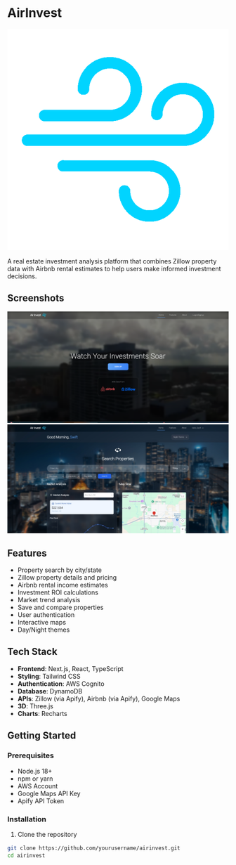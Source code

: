 # AirInvest

![AirInvest Logo](./public/assets/icons/NAVLOGO2.png)

A real estate investment analysis platform that combines Zillow property data with Airbnb rental estimates to help users make informed investment decisions.

## Screenshots

![AirInvest Screenshot 1](./public/assets/photos/1.png)
![AirInvest Screenshot 2](./public/assets/photos/2.jpg)

## Features

* Property search by city/state
* Zillow property details and pricing
* Airbnb rental income estimates
* Investment ROI calculations
* Market trend analysis
* Save and compare properties
* User authentication
* Interactive maps
* Day/Night themes

## Tech Stack

* **Frontend**: Next.js, React, TypeScript
* **Styling**: Tailwind CSS
* **Authentication**: AWS Cognito
* **Database**: DynamoDB
* **APIs**: Zillow (via Apify), Airbnb (via Apify), Google Maps
* **3D**: Three.js
* **Charts**: Recharts

## Getting Started

### Prerequisites

- Node.js 18+ 
- npm or yarn
- AWS Account
- Google Maps API Key
- Apify API Token

### Installation

1. Clone the repository
```bash
git clone https://github.com/yourusername/airinvest.git
cd airinvest